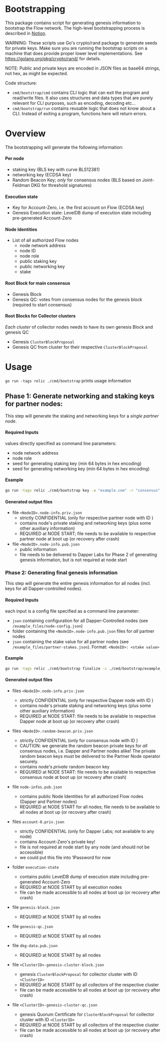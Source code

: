 # Bootstrapping 

This package contains script for generating genesis information to bootstrap the Flow network.
The high-level bootstrapping process is described in [Notion](https://www.notion.so/dapperlabs/Flow-Bootstrapping-ce9d227f18a8410dbce74ed7d4ddee27).
 
WARNING: These scripts use Go's crypto/rand package to generate seeds for private keys. Make sure you are running the bootstrap scripts on a machine that does provide proper lower level implementations. See https://golang.org/pkg/crypto/rand/ for details.

NOTE: Public and private keys are encoded in JSON files as base64 strings, not hex, as might be expected.

Code structure:
* `cmd/bootstrap/cmd` contains CLI logic that can exit the program and read/write files. It also uses structures and data types that are purely relevant for CLI purposes, such as encoding, decoding etc...
* `cmd/bootstrap/run` contains reusable logic that does not know about a CLI. Instead of exiting a program, functions here will return errors.



# Overview

The bootstrapping will generate the following information:

#### Per node
* staking key (BLS key with curve BLS12381)
* networking key (ECDSA key)
* Random Beacon Key; _only_ for consensus nodes (BLS based on Joint-Feldman DKG for threshold signatures)

#### Execution state
* Key for Account-Zero, i.e. the first account on Flow (ECDSA key)
* Genesis Execution state: LevelDB dump of execution state including pre-generated Account-Zero

#### Node Identities 
* List of all authorized Flow nodes 
  - node network address
  - node ID
  - node role
  - public staking key
  - public networking key
  - stake 

#### Root Block for main consensus 
* Genesis Block 
* Genesis QC: votes from consensus nodes for the genesis block (required to start consensus)

    
#### Root Blocks for Collector clusters
_Each cluster_ of collector nodes needs to have its own genesis Block and genesis QC 
* Genesis `ClusterBlockProposal` 
* Genesis QC from cluster for their respective `ClusterBlockProposal`


# Usage

`go run -tags relic ./cmd/bootstrap` prints usage information

## Phase 1: Generate networking and staking keys for partner nodes:

This step will generate the staking and networking keys for a _single partner node_.

#### Required Inputs
values directly specified as command line parameters:
  - node network address
  - node role
  - seed for generating staking key (min 64 bytes in hex encoding)
  - seed for generating networking key (min 64 bytes in hex encoding)

#### Example
```bash
go run -tags relic ./cmd/bootstrap key -a "example.com" -r "consensus" --networking-seed d69b867d5932037c02a4f44335502138b56722adb07a8379ce6736fe4a0b9192443eb694bb3b7f18e0133d68f55a02a3997d6a163ce36280686cda3eba8524ca --staking-seed 23f2421dbcae62de1954b18bd6f4b96ca0aeeef90ea83d89aa542e727c7be78d0ed9a220b049b482cb3342c0534e429663f44d5d2c03ade73e74812489da884b -o ./bootstrap/partner-node-infos
```

#### Generated output files
* file `<NodeID>.node-info.priv.json`
   - strictly CONFIDENTIAL  (only for respective partner node with ID <NodeID>)
   - contains node's private staking and networking keys (plus some other auxiliary information) 
   - REQUIRED at NODE START;
     file needs to be available to respective partner node at boot up (or recovery after crash) 
* file `<NodeID>.node-info.pub.json`
   - public information 
   - file needs to be delivered to Dapper Labs for Phase 2 of generating genesis information,
     but is not required at node start 


### Phase 2: Generating final genesis information

This step will generate the entire genesis information for all nodes (incl. keys for all Dapper-controlled nodes).

#### Required Inputs
each input is a config file specified as a command line parameter:
* `json` containing configuration for all Dapper-Controlled nodes (see `/example_files/node-config.json`)
* folder containing the `<NodeID>.node-info.pub.json` files for _all_ partner nodes
* `json` containing the stake value for all partner nodes (see `/example_files/partner-stakes.json`). 
  Format: ```<NodeID>: <stake value>```

#### Example
```bash
go run -tags relic ./cmd/bootstrap finalize -c ./cmd/bootstrap/example_files/node-config.json --partner-dir ./cmd/bootstrap/example_files/partner-node-infos --partner-stakes ./cmd/bootstrap/example_files/partner-stakes.json -o ./bootstrap/genesis-infos
```

#### Generated output files
* files `<NodeID>.node-info.priv.json`
   - strictly CONFIDENTIAL (only for respective Dapper node with ID <NodeID>)
   - contains node's private staking and networking keys (plus some other auxiliary information) 
   - REQUIRED at NODE START:
     file needs to be available to respective Dapper node at boot up (or recovery after crash)
* files `<NodeID>.random-beacon.priv.json`
   - strictly CONFIDENTIAL (only for consensus node with ID <NodeID>)
   - CAUTION: we generate the random beacon private keys for _all_ consensus nodes, i.e. Dapper and Partner nodes alike!
     The private random beacon keys must be delivered to the Partner Node operator securely. 
   - contains node's _private_ random beacon key
   - REQUIRED at NODE START:
     file needs to be available to respective consensus node at boot up (or recovery after crash)
* file `node-infos.pub.json`
   - contains public Node Identities for all authorized Flow nodes (Dapper and Partner nodes)
   - REQUIRED at NODE START for all nodes;
     file needs to be available to all nodes at boot up (or recovery after crash) 


* files `account-0.priv.json`
   - strictly CONFIDENTIAL (only for Dapper Labs; not available to any node)
   - contains Account-Zero's private key!
   - file is _not_ required at node start by any node (and should not be accessible)
   - we could put this file into 1Password for now 
* folder `execution-state`
   - contains public LevelDB dump of execution state including pre-generated Account-Zero
   - REQUIRED at NODE START by all execution nodes
   - file can be made accessible to all nodes at boot up (or recovery after crash)
* file `genesis-block.json`
   - REQUIRED at NODE START by all nodes
* file `genesis-qc.json`
   - REQUIRED at NODE START by all nodes
* file `dkg-data.pub.json`
   - REQUIRED at NODE START by all nodes

* file `<ClusterID>-genesis-cluster-block.json`
   - genesis `ClusterBlockProposal` for collector cluster with ID `<ClusterID>`
   - REQUIRED at NODE START by all collectors of the respective cluster
   - file can be made accessible to all nodes at boot up (or recovery after crash)
* file `<ClusterID>-genesis-cluster-qc.json`
   - genesis Quorum Certificate for `ClusterBlockProposal` for collector cluster with ID `<ClusterID>`
   - REQUIRED at NODE START by all collectors of the respective cluster
   - file can be made accessible to all nodes at boot up (or recovery after crash)
